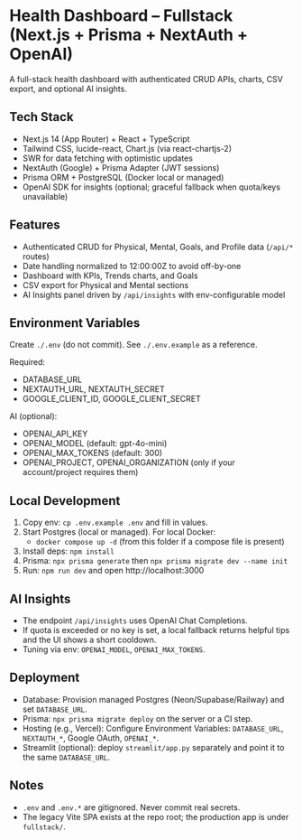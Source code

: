 # Health Dashboard – Fullstack (Next.js + Prisma + NextAuth + OpenAI)

A full-stack health dashboard with authenticated CRUD APIs, charts, CSV export, and optional AI insights.

## Tech Stack
- Next.js 14 (App Router) + React + TypeScript
- Tailwind CSS, lucide-react, Chart.js (via react-chartjs-2)
- SWR for data fetching with optimistic updates
- NextAuth (Google) + Prisma Adapter (JWT sessions)
- Prisma ORM + PostgreSQL (Docker local or managed)
- OpenAI SDK for insights (optional; graceful fallback when quota/keys unavailable)

## Features
- Authenticated CRUD for Physical, Mental, Goals, and Profile data (`/api/*` routes)
- Date handling normalized to 12:00:00Z to avoid off-by-one
- Dashboard with KPIs, Trends charts, and Goals
- CSV export for Physical and Mental sections
- AI Insights panel driven by `/api/insights` with env-configurable model

## Environment Variables
Create `./.env` (do not commit). See `./.env.example` as a reference.

Required:
- DATABASE_URL
- NEXTAUTH_URL, NEXTAUTH_SECRET
- GOOGLE_CLIENT_ID, GOOGLE_CLIENT_SECRET

AI (optional):
- OPENAI_API_KEY
- OPENAI_MODEL (default: gpt-4o-mini)
- OPENAI_MAX_TOKENS (default: 300)
- OPENAI_PROJECT, OPENAI_ORGANIZATION (only if your account/project requires them)

## Local Development
1. Copy env: `cp .env.example .env` and fill in values.
2. Start Postgres (local or managed). For local Docker:
   - `docker compose up -d` (from this folder if a compose file is present)
3. Install deps: `npm install`
4. Prisma: `npx prisma generate` then `npx prisma migrate dev --name init`
5. Run: `npm run dev` and open http://localhost:3000

## AI Insights
- The endpoint `/api/insights` uses OpenAI Chat Completions.
- If quota is exceeded or no key is set, a local fallback returns helpful tips and the UI shows a short cooldown.
- Tuning via env: `OPENAI_MODEL`, `OPENAI_MAX_TOKENS`.

## Deployment
- Database: Provision managed Postgres (Neon/Supabase/Railway) and set `DATABASE_URL`.
- Prisma: `npx prisma migrate deploy` on the server or a CI step.
- Hosting (e.g., Vercel): Configure Environment Variables: `DATABASE_URL`, `NEXTAUTH_*`, Google OAuth, `OPENAI_*`.
- Streamlit (optional): deploy `streamlit/app.py` separately and point it to the same `DATABASE_URL`.

## Notes
- `.env` and `.env.*` are gitignored. Never commit real secrets.
- The legacy Vite SPA exists at the repo root; the production app is under `fullstack/`.
